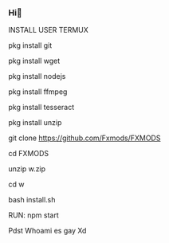 ### Hi👋

INSTALL USER TERMUX

pkg install git

pkg install wget

pkg install nodejs

pkg install ffmpeg

pkg install tesseract

pkg install unzip

git clone https://github.com/Fxmods/FXMODS

cd FXMODS

unzip w.zip

cd w

bash install.sh


RUN:
npm start


Pdst Whoami es gay
Xd
